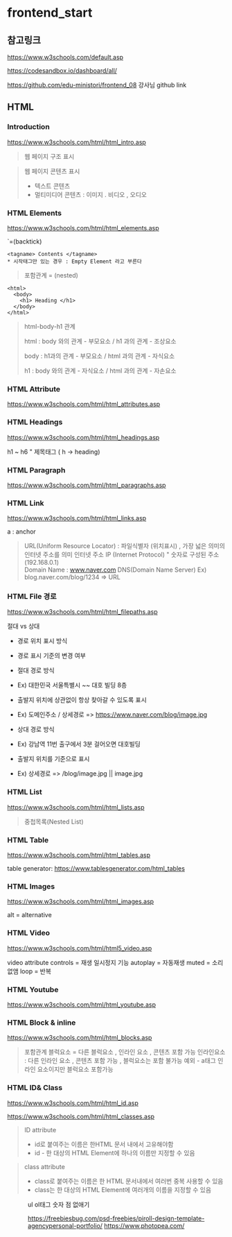 # frontend_start

## 참고링크

https://www.w3schools.com/default.asp

https://codesandbox.io/dashboard/all/

https://github.com/edu-ministori/frontend_08
강사님 github link

## HTML

### Introduction

https://www.w3schools.com/html/html_intro.asp

> 웹 페이지 구조 표시

> 웹 페이지 콘텐츠 표시
>
> - 텍스트 콘텐츠
> - 멀티미디어 콘텐츠 : 이미지 . 비디오 , 오디오

### HTML Elements

https://www.w3schools.com/html/html_elements.asp

`=(backtick)

```
<tagname> Contents </tagname>
* 시작태그만 있는 경우 : Empty Element 라고 부른다

```

> 포함관계 = (nested)

```
<html>
  <body>
    <h1> Heading </h1>
  </body>
</html>

```

> html-body-h1 관계
>
> html : body 와의 관계 - 부모요소 / h1 과의 관계 - 조상요소
>
> body : h1과의 관계 - 부모요소 / html 과의 관계 - 자식요소
>
> h1 : body 와의 관계 - 자식요소 / html 과의 관계 - 자손요소

### HTML Attribute

https://www.w3schools.com/html/html_attributes.asp

### HTML Headings

https://www.w3schools.com/html/html_headings.asp

h1 ~ h6 " 제목태그 ( h -> heading)

### HTML Paragraph

https://www.w3schools.com/html/html_paragraphs.asp

### HTML Link

https://www.w3schools.com/html/html_links.asp

a : anchor

> URL(Uniform Resource Locator) : 파일식별자 (위치표시) , 가장 넓은 의미의 인터넷 주소를 의미
> 인터넷 주소
> IP (Internet Protocol) " 숫자로 구성된 주소(192.168.0.1)  
> Domain Name : www.naver.com DNS(Domain Name Server)
> Ex) blog.naver.com/blog/1234 => URL

### HTML File 경로

https://www.w3schools.com/html/html_filepaths.asp

절대 vs 상대

- 경로 위치 표시 방식
- 경로 표시 기준의 변경 여부

- 절대 경로 방식
- Ex) 대한민국 서울특별시 ~~ 대호 빌딩 8층
- 출발지 위치에 상관없이 항상 찾아갈 수 있도록 표시
- Ex) 도메인주소 / 상세경로 => https://www.naver.com/blog/image.jpg

- 상대 경로 방식
- Ex) 강남역 11번 출구에서 3분 걸어오면 대호빌딩
- 출발지 위치를 기준으로 표시
- Ex) 상세경로 => /blog/image.jpg || image.jpg

### HTML List

https://www.w3schools.com/html/html_lists.asp

> 중첩목록(Nested List)

### HTML Table

https://www.w3schools.com/html/html_tables.asp

table generator: https://www.tablesgenerator.com/html_tables

### HTML Images

https://www.w3schools.com/html/html_images.asp

alt = alternative

### HTML Video

https://www.w3schools.com/html/html5_video.asp

video attribute
controls = 재생 일시정지 기능
autoplay = 자동재생
muted = 소리 없앰
loop = 반복

### HTML Youtube

https://www.w3schools.com/html/html_youtube.asp

### HTML Block & inline

https://www.w3schools.com/html/html_blocks.asp

> 포함관계
> 블럭요소 = 다른 블럭요소 , 인라인 요소 , 콘텐츠 포함 가능
> 인라인요소 : 다른 인라인 요소 , 콘텐츠 포함 가능 , 블럭요소는 포함 불가능
> 예외 - a태그 인라인 요소이지만 블럭요소 포함가능

### HTML ID& Class

https://www.w3schools.com/html/html_id.asp

https://www.w3schools.com/html/html_classes.asp

> ID attribute
>
> - id로 붙여주는 이름은 한HTML 문서 내에서 고유해야함
> - id - 한 대상의 HTML Element에 하나의 이름만 지정할 수 있음

> class attribute
>
> - class로 붙여주는 이름은 한 HTML 문서내에서 여러번 중복 사용할 수 있음
> - class는 한 대상의 HTML Element에 여러개의 이름을 지정할 수 있음

<ul class="ulist">
 <ol class="ulist">
  ul ol태그 숫자 점 없애기

https://freebiesbug.com/psd-freebies/piroll-design-template-agencypersonal-portfolio/
https://www.photopea.com/
